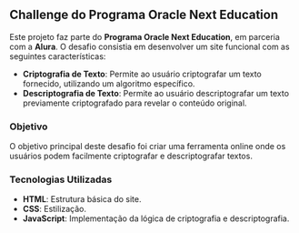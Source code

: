## Challenge do Programa Oracle Next Education

Este projeto faz parte do **Programa Oracle Next Education**, em parceria com a **Alura**. O desafio consistia em desenvolver um site funcional com as seguintes características:

- **Criptografia de Texto**: Permite ao usuário criptografar um texto fornecido, utilizando um algoritmo específico.
- **Descriptografia de Texto**: Permite ao usuário descriptografar um texto previamente criptografado para revelar o conteúdo original.

### Objetivo

O objetivo principal deste desafio foi criar uma ferramenta online onde os usuários podem facilmente criptografar e descriptografar textos.

### Tecnologias Utilizadas

- **HTML**: Estrutura básica do site.
- **CSS**: Estilização.
- **JavaScript**: Implementação da lógica de criptografia e descriptografia.
